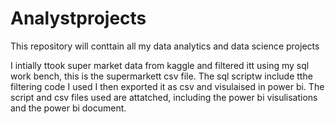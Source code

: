 # Analystprojects
This repository will conttain all my data analytics and data science projects

I intially ttook super market data from kaggle and filtered itt using my sql work bench, this is the supermarkett csv file.
The sql scriptw include tthe filtering code I used I then exported it as csv and visulaised in power bi.
The script and csv files used are attatched, including the power bi visulisations and the power bi document.
